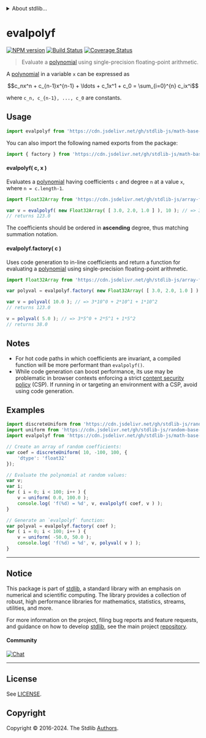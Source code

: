 <!--

@license Apache-2.0

Copyright (c) 2024 The Stdlib Authors.

Licensed under the Apache License, Version 2.0 (the "License");
you may not use this file except in compliance with the License.
You may obtain a copy of the License at

   http://www.apache.org/licenses/LICENSE-2.0

Unless required by applicable law or agreed to in writing, software
distributed under the License is distributed on an "AS IS" BASIS,
WITHOUT WARRANTIES OR CONDITIONS OF ANY KIND, either express or implied.
See the License for the specific language governing permissions and
limitations under the License.

-->


<details>
  <summary>
    About stdlib...
  </summary>
  <p>We believe in a future in which the web is a preferred environment for numerical computation. To help realize this future, we've built stdlib. stdlib is a standard library, with an emphasis on numerical and scientific computation, written in JavaScript (and C) for execution in browsers and in Node.js.</p>
  <p>The library is fully decomposable, being architected in such a way that you can swap out and mix and match APIs and functionality to cater to your exact preferences and use cases.</p>
  <p>When you use stdlib, you can be absolutely certain that you are using the most thorough, rigorous, well-written, studied, documented, tested, measured, and high-quality code out there.</p>
  <p>To join us in bringing numerical computing to the web, get started by checking us out on <a href="https://github.com/stdlib-js/stdlib">GitHub</a>, and please consider <a href="https://opencollective.com/stdlib">financially supporting stdlib</a>. We greatly appreciate your continued support!</p>
</details>

# evalpolyf

[![NPM version][npm-image]][npm-url] [![Build Status][test-image]][test-url] [![Coverage Status][coverage-image]][coverage-url] <!-- [![dependencies][dependencies-image]][dependencies-url] -->

> Evaluate a [polynomial][polynomial] using single-precision floating-point arithmetic.

<section class="intro">

A [polynomial][polynomial] in a variable `x` can be expressed as

<!-- <equation class="equation" label="eq:polynomial" align="center" raw="c_nx^n + c_{n-1}x^{n-1} + \ldots + c_1x^1 + c_0 = \sum_{i=0}^{n} c_ix^i" alt="Polynomial expression."> -->

```math
c_nx^n + c_{n-1}x^{n-1} + \ldots + c_1x^1 + c_0 = \sum_{i=0}^{n} c_ix^i
```

<!-- <div class="equation" align="center" data-raw-text="c_nx^n + c_{n-1}x^{n-1} + \ldots + c_1x^1 + c_0 = \sum_{i=0}^{n} c_ix^i" data-equation="eq:polynomial">
    <img src="https://cdn.jsdelivr.net/gh/stdlib-js/stdlib@7e0a95722efd9c771b129597380c63dc6715508b/lib/node_modules/@stdlib/math/base/tools/evalpoly/docs/img/equation_polynomial.svg" alt="Polynomial expression.">
    <br>
</div> -->

<!-- </equation> -->

where `c_n, c_{n-1}, ..., c_0` are constants.

</section>

<!-- /.intro -->



<section class="usage">

## Usage

```javascript
import evalpolyf from 'https://cdn.jsdelivr.net/gh/stdlib-js/math-base-tools-evalpolyf@deno/mod.js';
```

You can also import the following named exports from the package:

```javascript
import { factory } from 'https://cdn.jsdelivr.net/gh/stdlib-js/math-base-tools-evalpolyf@deno/mod.js';
```

#### evalpolyf( c, x )

Evaluates a [polynomial][polynomial] having coefficients `c` and degree `n` at a value `x`, where `n = c.length-1`.

```javascript
import Float32Array from 'https://cdn.jsdelivr.net/gh/stdlib-js/array-float32@deno/mod.js';

var v = evalpolyf( new Float32Array( [ 3.0, 2.0, 1.0 ] ), 10 ); // => 3*10^0 + 2*10^1 + 1*10^2
// returns 123.0
```

The coefficients should be ordered in **ascending** degree, thus matching summation notation.

#### evalpolyf.factory( c )

Uses code generation to in-line coefficients and return a function for evaluating a [polynomial][polynomial] using single-precision floating-point arithmetic.

```javascript
import Float32Array from 'https://cdn.jsdelivr.net/gh/stdlib-js/array-float32@deno/mod.js';

var polyval = evalpolyf.factory( new Float32Array( [ 3.0, 2.0, 1.0 ] ) );

var v = polyval( 10.0 ); // => 3*10^0 + 2*10^1 + 1*10^2
// returns 123.0

v = polyval( 5.0 ); // => 3*5^0 + 2*5^1 + 1*5^2
// returns 38.0
```

</section>

<!-- /.usage -->

<section class="notes">

## Notes

-   For hot code paths in which coefficients are invariant, a compiled function will be more performant than `evalpolyf()`.
-   While code generation can boost performance, its use may be problematic in browser contexts enforcing a strict [content security policy][mdn-csp] (CSP). If running in or targeting an environment with a CSP, avoid using code generation.

</section>

<!-- /.notes -->

<section class="examples">

## Examples

<!-- eslint no-undef: "error" -->

```javascript
import discreteUniform from 'https://cdn.jsdelivr.net/gh/stdlib-js/random-array-discrete-uniform@deno/mod.js';
import uniform from 'https://cdn.jsdelivr.net/gh/stdlib-js/random-base-uniform@deno/mod.js';
import evalpolyf from 'https://cdn.jsdelivr.net/gh/stdlib-js/math-base-tools-evalpolyf@deno/mod.js';

// Create an array of random coefficients:
var coef = discreteUniform( 10, -100, 100, {
    'dtype': 'float32'
});

// Evaluate the polynomial at random values:
var v;
var i;
for ( i = 0; i < 100; i++ ) {
    v = uniform( 0.0, 100.0 );
    console.log( 'f(%d) = %d', v, evalpolyf( coef, v ) );
}

// Generate an `evalpolyf` function:
var polyval = evalpolyf.factory( coef );
for ( i = 0; i < 100; i++ ) {
    v = uniform( -50.0, 50.0 );
    console.log( 'f(%d) = %d', v, polyval( v ) );
}
```

</section>

<!-- /.examples -->

<!-- Section for related `stdlib` packages. Do not manually edit this section, as it is automatically populated. -->

<section class="related">

</section>

<!-- /.related -->

<!-- Section for all links. Make sure to keep an empty line after the `section` element and another before the `/section` close. -->


<section class="main-repo" >

* * *

## Notice

This package is part of [stdlib][stdlib], a standard library with an emphasis on numerical and scientific computing. The library provides a collection of robust, high performance libraries for mathematics, statistics, streams, utilities, and more.

For more information on the project, filing bug reports and feature requests, and guidance on how to develop [stdlib][stdlib], see the main project [repository][stdlib].

#### Community

[![Chat][chat-image]][chat-url]

---

## License

See [LICENSE][stdlib-license].


## Copyright

Copyright &copy; 2016-2024. The Stdlib [Authors][stdlib-authors].

</section>

<!-- /.stdlib -->

<!-- Section for all links. Make sure to keep an empty line after the `section` element and another before the `/section` close. -->

<section class="links">

[npm-image]: http://img.shields.io/npm/v/@stdlib/math-base-tools-evalpolyf.svg
[npm-url]: https://npmjs.org/package/@stdlib/math-base-tools-evalpolyf

[test-image]: https://github.com/stdlib-js/math-base-tools-evalpolyf/actions/workflows/test.yml/badge.svg?branch=v0.1.0
[test-url]: https://github.com/stdlib-js/math-base-tools-evalpolyf/actions/workflows/test.yml?query=branch:v0.1.0

[coverage-image]: https://img.shields.io/codecov/c/github/stdlib-js/math-base-tools-evalpolyf/main.svg
[coverage-url]: https://codecov.io/github/stdlib-js/math-base-tools-evalpolyf?branch=main

<!--

[dependencies-image]: https://img.shields.io/david/stdlib-js/math-base-tools-evalpolyf.svg
[dependencies-url]: https://david-dm.org/stdlib-js/math-base-tools-evalpolyf/main

-->

[chat-image]: https://img.shields.io/gitter/room/stdlib-js/stdlib.svg
[chat-url]: https://app.gitter.im/#/room/#stdlib-js_stdlib:gitter.im

[stdlib]: https://github.com/stdlib-js/stdlib

[stdlib-authors]: https://github.com/stdlib-js/stdlib/graphs/contributors

[umd]: https://github.com/umdjs/umd
[es-module]: https://developer.mozilla.org/en-US/docs/Web/JavaScript/Guide/Modules

[deno-url]: https://github.com/stdlib-js/math-base-tools-evalpolyf/tree/deno
[deno-readme]: https://github.com/stdlib-js/math-base-tools-evalpolyf/blob/deno/README.md
[umd-url]: https://github.com/stdlib-js/math-base-tools-evalpolyf/tree/umd
[umd-readme]: https://github.com/stdlib-js/math-base-tools-evalpolyf/blob/umd/README.md
[esm-url]: https://github.com/stdlib-js/math-base-tools-evalpolyf/tree/esm
[esm-readme]: https://github.com/stdlib-js/math-base-tools-evalpolyf/blob/esm/README.md
[branches-url]: https://github.com/stdlib-js/math-base-tools-evalpolyf/blob/main/branches.md

[stdlib-license]: https://raw.githubusercontent.com/stdlib-js/math-base-tools-evalpolyf/main/LICENSE

[polynomial]: https://en.wikipedia.org/wiki/Polynomial

[mdn-csp]: https://developer.mozilla.org/en-US/docs/Web/HTTP/CSP

</section>

<!-- /.links -->
